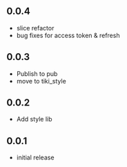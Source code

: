 ## 0.0.4

* slice refactor
* bug fixes for access token & refresh

## 0.0.3

* Publish to pub
* move to tiki_style

## 0.0.2

* Add style lib

## 0.0.1

* initial release
